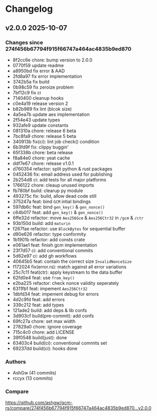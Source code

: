 # Changelog

## v2.0.0 2025-10-07

### Changes since 274f456b67794f915f66747a464ac4835b9ed870
- 8f2cc6e chore: bump version to 2.0.0
- 0770f59 update readme
- a8950bd fix error & AAD
- 2fd8a97 fix error implementation
- 3742b5a fix build
- 0b98c59 fix zeroize problem
- 7bf12c9 fix ci
- 7140400 cleanup hooks
- c0e4a19 release version 2
- b82b989 fix lint (blcok size)
- 4a5ea7b update aes implementation
- 2f54e43 update types
- 932afe9 update constants
- 081310a chore: release 6 beta
- 7bc8fa9 chore: release 5 beta
- 340913b fix(ci): lint job check() condition
- 6b3fd9f fix: clippy buggin'
- 65f338b chore: beta release
- f8a84e0 chore: yeat cache
- ddf7e67 chore: release v1.0.1
- d760354 refactor: split python & rust packages
- 0452436 fix: email address used for publishing
- 2b254d8 ci: add tests for all major platforms
- 1766122 chore: cleaup unused imports
- fb780bf build: clearup py module
- 493275c fix: build, allow dead code still
- 375247a feat: bind `GCM` intial bindings
- 597db6c feat: bind `gen_key()` & `gen_nonce()`
- c64b017 feat: add `gen_key()` & `gen_nonce()`
- 6ffe32d refactor: move `Aes256Gcm` & `Aes256Ctr32` in `/gcm` & `/ctr`
- 93b150d build: add `maturin`
- f267fae refactor: use `BlockBytes` for sequential buffer
- d90e626 refactor: type conformity
- 1b1901b refactor: add consts crate
- e061ae1 feat: finish gcm implementation
- 23f7d57 ci: add conventional commits
- 5d62e97 ci: add gh workflows
- 40645b5 feat: contain the correct size  `InvalidNonceSize`
- f172024 fix(error.rs): match against all error variations
- 25c7c11 feat(ctr): apply keystream to the data buffer
- 62fd0e4 feat: use  `from_key()`
- e2ba225 refactor: check nonce validity seperately
- 6311fb1 feat: impement `Aes256Ctr32`
- 1dbfd34 feat: impement debug for errors
- 4d2c9fd feat: add errors
- 339c212 feat: add types
- 121ade2 build: add deps & lib confs
- 3d903cf build(pre-commit): add confs
- 69fc27a chore: set max width
- 27829a0 chore: ignore coverage
- 715c4c0 chore: add LICENSE
- 39f0548 build(just): done
- 63403c4 build(ci): conventional commits set
- 69237dd build(ci): hooks done

### Authors
- AshGw (41 commits)
- rccyx (13 commits)

### Compare
https://github.com/ashgw/gcm-rs/compare/274f456b67794f915f66747a464ac4835b9ed870...v2.0.0

